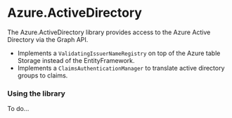 Azure.ActiveDirectory
=====================

The Azure.ActiveDirectory library provides access to the Azure Active Directory via the Graph API.

* Implements a ```ValidatingIssuerNameRegistry``` on top of the Azure table Storage instead of the EntityFramework.
* Implements a ```ClaimsAuthenticationManager``` to translate active directory groups to claims.

### Using the library

To do...
